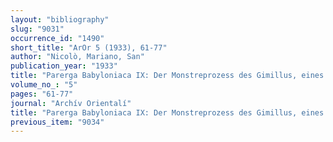 ```yaml
---
layout: "bibliography"
slug: "9031"
occurrence_id: "1490"
short_title: "ArOr 5 (1933), 61-77"
author: "Nicolò, Mariano, San"
publication_year: "1933"
title: "Parerga Babyloniaca IX: Der Monstreprozess des Gimillus, eines širku von Eanna"
volume_no_: "5"
pages: "61-77"
journal: "Archív Orientalí"
title: "Parerga Babyloniaca IX: Der Monstreprozess des Gimillus, eines širku von Eanna"
previous_item: "9034"
---
```

